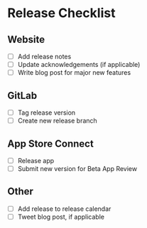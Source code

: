 # Release Checklist
## Website
- [ ] Add release notes
- [ ] Update acknowledgements (if applicable)
- [ ] Write blog post for major new features
## GitLab
- [ ] Tag release version
- [ ] Create new release branch
## App Store Connect
- [ ] Release app
- [ ] Submit new version for Beta App Review
## Other
- [ ] Add release to release calendar
- [ ] Tweet blog post, if applicable
